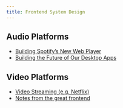 ```yaml
---
title: Frontend System Design
---
```


## Audio Platforms
- [Building Spotify’s New Web Player](https://engineering.atspotify.com/2019/03/building-spotifys-new-web-player/)
- [Building the Future of Our Desktop Apps](https://engineering.atspotify.com/2021/04/building-the-future-of-our-desktop-apps/)

## Video Platforms
- [Video Streaming (e.g. Netflix)](https://www.greatfrontend.com/questions/system-design/video-streaming-netflix)
- [Notes from the great frontend](https://github.com/greatfrontend/awesome-front-end-system-design?tab=readme-ov-file#video-streaming-eg-youtube-netflix)